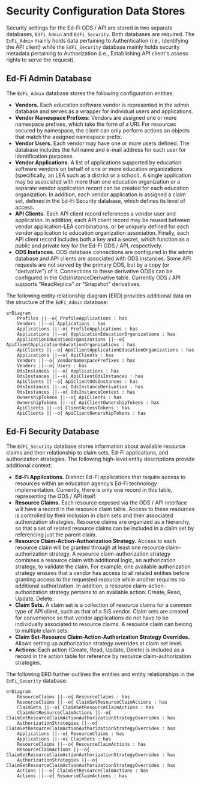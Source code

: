 # Security Configuration Data Stores

Security settings for the Ed-Fi ODS / API are stored in two separate databases,
`EdFi_Admin` and `EdFi_Security`. Both databases are required. The `EdFi_Admin`
mainly holds data pertaining to Authentication (i.e., Identifying the API
client) while the `EdFi_Security` database mainly holds security metadata
pertaining to Authorization (i.e., Establishing API client's assess rights to
serve the request).

## Ed-Fi Admin Database

The `EdFi_Admin` database stores the following configuration entities:

* **Vendors.** Each education software vendor is represented in the admin
    database and serves as a wrapper for individual users and applications.
* **Vendor Namespace Prefixes:** Vendors are assigned one or more namespace
    prefixes, which take the form of a URI. For resources secured by namespace,
    the client can only perform actions on objects that match the assigned
    namespace prefix.
* **Vendor Users.** Each vendor may have one or more users defined. The
    database includes the full name and e-mail address for each user for
    identification purposes.
* **Vendor Applications.** A list of applications supported by education
    software vendors on behalf of one or more education organizations
    (specifically, an LEA such as a district or a school). A single application
    may be associated with more than one education organization or a separate
    vendor application record can be created for each education organization. In
    addition, each vendor application is assigned a claim set, defined in the
    Ed-Fi Security database, which defines its level of access.
* **API Clients.** Each API client record references a vendor user and
    application. In addition, each API client record may be reused between
    vendor application-LEA combinations, or be uniquely defined for each vendor
    application to education organization association. Finally, each API client
    record includes both a key and a secret, which function as a public and
    private key for the Ed-Fi ODS / API, respectively.
* **ODS Instances.** ODS database connections are configured in the admin
    database and API clients are associated with ODS instances. Some API
    requests are not served by the primary ODS, but by a copy (or "derivative")
    of it. Connections to these derivative ODSs can be configured in the
    OdsInstanceDerivative table. Currently ODS / API supports "ReadReplica" or
    "Snapshot" derivatives.

The following entity relationship diagram (ERD) provides additional data on the
structure of the `EdFi_Admin` database:

```mermaid
erDiagram
    Profiles ||--o{ ProfileApplications : has
    Vendors ||--o{ Applications : has
    Applications ||--o{ ProfileApplications : has
    Applications ||--o{ ApplicationEducationOrganizations : has
    ApplicationEducationOrganizations ||--o{ ApiClientApplicationEducationOrganizations : has
    ApiClients ||--o{ ApiClientApplicationEducationOrganizations : has
    Applications ||--o{ ApiClients : has
    Vendors ||--o{ VendorNamespacePrefixes : has
    Vendors ||--o{ Users : has
    OdsInstances ||--o{ Applications : has
    OdsInstances ||--o{ ApiClientOdsInstances : has
    ApiClients ||--o{ ApiClientOdsInstances : has
    OdsInstances ||--o{ OdsInstanceDerivative : has
    OdsInstances ||--o{ OdsInstanceContext : has
    OwnershipTokens ||--o{ ApiClients : has
    OwnershipTokens ||--o{ ApiClientOwnershipTokens : has
    ApiClients ||--o{ ClientAccessTokens : has
    ApiClients ||--o{ ApiClientOwnershipTokens : has
```

## Ed-Fi Security Database

The `EdFi_Security` database stores information about available resource claims
and their relationship to claim sets, Ed-Fi applications, and authorization
strategies. The following high-level entity descriptions provide additional
context:

* **Ed-Fi Applications.** Distinct Ed-Fi applications that require access to
    resources within an education agency’s Ed-Fi technology implementation.
    Currently, there is only one record in this table, representing the ODS /
    API itself.
* **Resource Claims.** Each resource exposed via the ODS / API interface will
    have a record in the resource claim table. Access to these resources is
    controlled by their inclusion in claim sets and their associated
    authorization strategies. Resource claims are organized as a hierarchy, so
    that a set of related resource claims can be included in a claim set by
    referencing just the parent claim.
* **Resource Claim-Action-Authorization Strategy.** Access to each resource
    claim will be granted through at least one resource claim-authorization
    strategy. A resource claim-authorization strategy combines a resource claim
    with additional logic, an authorization strategy, to validate the claim. For
    example, one available authorization strategy ensures that a vendor has
    access to all related entities before granting access to the requested
    resource while another requires no additional authorization. In addition, a
    resource claim-action-authorization strategy pertains to an available
    action: Create, Read, Update, Delete.
* **Claim Sets.** A claim set is a collection of resource claims for a common
    type of API client, such as that of a SIS vendor. Claim sets are created for
    convenience so that vendor applications do not have to be individually
    associated to resource claims. A resource claim can belong to multiple claim
    sets.
* **Claim Set-Resource Claim-Action-Authorization Strategy Overrides.** Allows
    setting up authorization strategy overrides at claim set level.
* **Actions:** Each action (Create, Read, Update, Delete) is included as a
    record in the action table for reference by resource claim-authorization
    strategies.

The following ERD further outlines the entities and entity relationships in the
`EdFi_Security` database:

```mermaid
erDiagram
    ResourceClaims ||--o{ ResourceClaims : has
    ResourceClaims ||--o{ ClaimSetResourceClaimActions : has
    ClaimSets ||--o{ ClaimSetResourceClaimActions : has
    ClaimSetResourceClaimActions ||--o{ ClaimSetResourceClaimActionAuthorizationStrategyOverrides : has
    AuthorizationStrategies ||--o{ ClaimSetResourceClaimActionAuthorizationStrategyOverrides : has
    Applications ||--o{ ResourceClaims : has
    Applications ||--o{ ClaimSets : has
    ResourceClaims ||--o{ ResourceClaimActions : has
    ResourceClaimActions ||--o{ ClaimSetResourceClaimActionAuthorizationStrategyOverrides : has
    AuthorizationStrategies ||--o{ ClaimSetResourceClaimActionAuthorizationStrategyOverrides : has
    Actions ||--o{ ClaimSetResourceClaimActions : has
    Actions ||--o{ ResourceClaimActions : has
```
